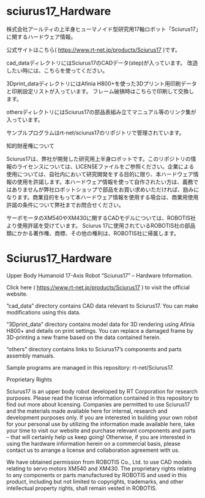 # sciurus17_Hardware
株式会社アールティの上半身ヒューマノイド型研究用17軸ロボット「Sciurus17」に関するハードウェア情報。

公式サイトはこちら( https://www.rt-net.jp/products/Sciurus17 )です。

cad_dataディレクトリにはSciurus17のCADデータ(step)が入っています。 改造したい時には、こちらを使ってください。

3Dprint_dataディレクトリにはAfinia H800+を使った3Dプリント用印刷データと印刷設定リストが入っています。 フレーム破損時はこちらで印刷して交換します。

othersディレクトリにはSciurus17の部品表組み立てマニュアル等のリンク集が入っています。

サンプルプログラムはrt-net/sciurus17のリポジトリで管理されています。

知的財産権について

Sciurus17は、弊社が開発した研究用上半身ロボットです。このリポジトリの情報のライセンスについては、LICENSEファイルをご参照ください。企業による使用については、自社内において研究開発をする目的に限り、本ハードウェア情報の使用を許諾します。本ハードウェア情報を使って自作されたい方は、義務ではありませんが弊社ロボットショップで部品をお買い求めいただければ、励みになります。商業目的をもって本ハードウェア情報を使用する場合は、商業用使用許諾の条件について弊社までお問合せください。

サーボモータのXM540やXM430に関するCADモデルについては、ROBOTIS社より使用許諾を受けています。 Sciurus 17に使用されているROBOTIS社の部品類にかかる著作権、商標、その他の権利は、ROBOTIS社に帰属します。


# Sciurus17_Hardware
Upper Body Humanoid 17-Axis Robot “Sciurus17” – Hardware Information.

Click here ( https://www.rt-net.jp/products/Sciurus17 ) to visit the official website.

“cad_data” directory contains CAD data relevant to Sciurus17. You can make modifications using this data.

“3Dprint_data” directory contains model data for 3D rendering using Afinia H800+ and details on print settings. You can replace a damaged frame by 3D-printing a new frame based on the data contained herein.

“others” directory contains links to Sciurus17’s components and parts assembly manuals.

Sample programs are managed in this repository: rt-net/Sciurus17.

Proprietary Rights

Sciurus17 is an upper body robot developed by RT Corporation for research purposes. Please read the license information contained in this repository to find out more about licensing. Companies are permitted to use Sciurus17 and the materials made available here for internal, research and development purposes only. If you are interested in building your own robot for your personal use by utilizing the information made available here, take your time to visit our website and purchase relevant components and parts – that will certainly help us keep going! Otherwise, if you are interested in using the hardware information herein on a commercial basis, please contact us to arrange a license and collaboration agreement with us.

We have obtained permission from ROBOTIS Co., Ltd. to use CAD models relating to servo motors XM540 and XM430. The proprietary rights relating to any components or parts manufactured by ROBOTIS and used in this product, including but not limited to copyrights, trademarks, and other intellectual property rights, shall remain vested in ROBOTIS.

